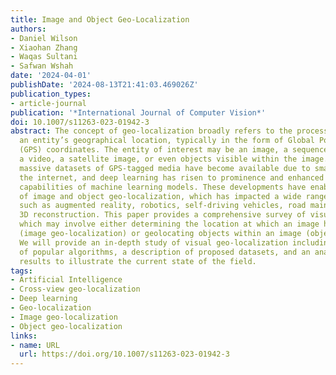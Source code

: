```yaml
---
title: Image and Object Geo-Localization
authors:
- Daniel Wilson
- Xiaohan Zhang
- Waqas Sultani
- Safwan Wshah
date: '2024-04-01'
publishDate: '2024-08-13T21:41:03.469026Z'
publication_types:
- article-journal
publication: '*International Journal of Computer Vision*'
doi: 10.1007/s11263-023-01942-3
abstract: The concept of geo-localization broadly refers to the process of determining
  an entity’s geographical location, typically in the form of Global Positioning System
  (GPS) coordinates. The entity of interest may be an image, a sequence of images,
  a video, a satellite image, or even objects visible within the image. Recently,
  massive datasets of GPS-tagged media have become available due to smartphones and
  the internet, and deep learning has risen to prominence and enhanced the performance
  capabilities of machine learning models. These developments have enabled the rise
  of image and object geo-localization, which has impacted a wide range of applications
  such as augmented reality, robotics, self-driving vehicles, road maintenance, and
  3D reconstruction. This paper provides a comprehensive survey of visual geo-localization,
  which may involve either determining the location at which an image has been captured
  (image geo-localization) or geolocating objects within an image (object geo-localization).
  We will provide an in-depth study of visual geo-localization including a summary
  of popular algorithms, a description of proposed datasets, and an analysis of performance
  results to illustrate the current state of the field.
tags:
- Artificial Intelligence
- Cross-view geo-localization
- Deep learning
- Geo-localization
- Image geo-localization
- Object geo-localization
links:
- name: URL
  url: https://doi.org/10.1007/s11263-023-01942-3
---
```


